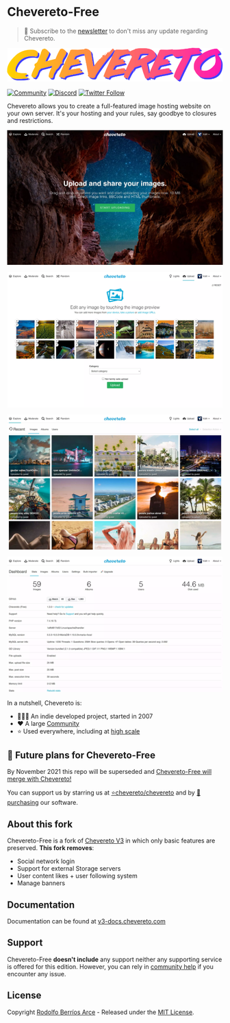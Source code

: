 # Chevereto-Free

> 🔔 Subscribe to the [newsletter](https://newsletter.chevereto.com/subscription?f=PmL892XuTdfErVq763PCycJQrrnQgNmDybvvbXt7hbfEtgCJrjxKnBK4i9LmtXEOfM7MQBwP36vhsCGYOogbSIfBYw) to don't miss any update regarding Chevereto.

![Chevereto](content/images/system/default/logo.svg)

[![Community](https://img.shields.io/badge/chv.to-community-blue?style=flat-square)](https://chv.to/community)
[![Discord](https://img.shields.io/discord/759137550312407050?style=flat-square)](https://chv.to/discord)
[![Twitter Follow](https://img.shields.io/twitter/follow/chevereto?style=social)](https://twitter.com/chevereto)

Chevereto allows you to create a full-featured image hosting website on your own server. It's your hosting and your rules, say goodbye to closures and restrictions.

![Homepage](.github/screen/1.webp)

![Uploader](.github/screen/2.webp)

![Explorer](.github/screen/3.webp)

![Dashboard](.github/screen/4.webp)

In a nutshell, Chevereto is:

- 👨🏾‍💻 An indie developed project, started in 2007
- ❤ A large [Community](https://chevereto.com/community/)
- ⭐ Used everywhere, including at [high scale](https://chevereto.top/)

## 🎉 Future plans for Chevereto-Free

By November 2021 this repo will be superseded and [Chevereto-Free will merge with Chevereto!](https://github.com/chevereto/Chevereto-Free/discussions/84)

You can support us by starring us at [⭐chevereto/chevereto](https://github.com/chevereto/chevereto) and by [💖purchasing](https://chevereto.com/pricing) our software.

## About this fork

Chevereto-Free is a fork of [Chevereto V3](https://chevereto.com/features) in which only basic features are preserved. **This fork removes**:

- Social network login
- Support for external Storage servers
- User content likes + user following system
- Manage banners
  
## Documentation

Documentation can be found at [v3-docs.chevereto.com](https://v3-docs.chevereto.com/)

## Support

Chevereto-Free **doesn't include** any support neither any supporting service is offered for this edition. However, you can rely in [community help](https://chevereto.com/community/forums/community-hjelp.135/) if you encounter any issue.

## License

Copyright [Rodolfo Berríos Arce](http://rodolfoberrios.com) - Released under the [MIT License](LICENSE).
